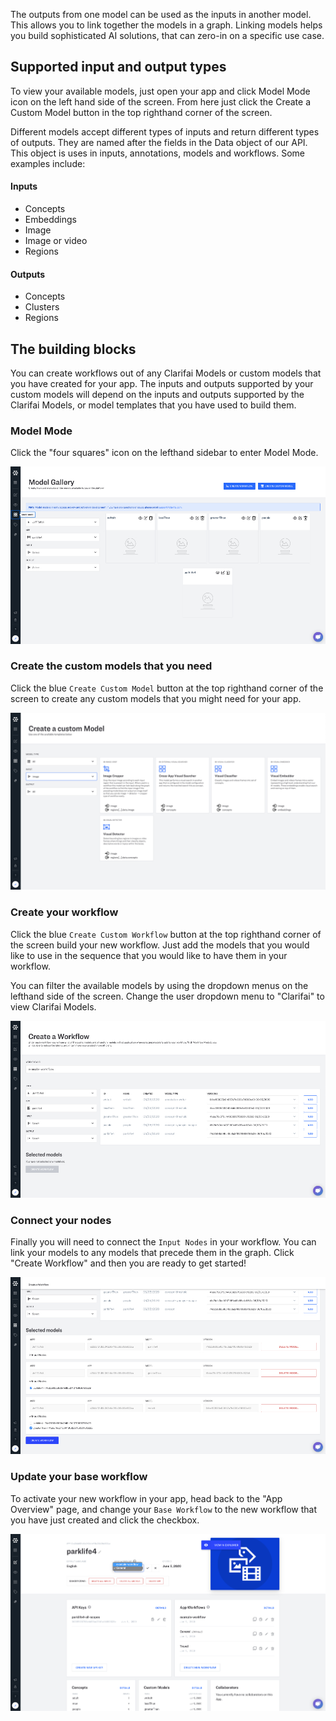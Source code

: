 The outputs from one model can be used as the inputs in another model. This allows you to link together the models in a graph. Linking models helps you build sophisticated AI solutions, that can zero-in on a specific use case.

## Supported input and output types

To view your available models, just open your app and click Model Mode icon on the left hand side of the screen. From here just click the Create a Custom Model button in the top righthand corner of the screen.

Different models accept different types of inputs and return different types of outputs. They are named after the fields in the Data object of our API. This object is uses in inputs, annotations, models and workflows. Some examples include:

#### Inputs

* Concepts
* Embeddings
* Image
* Image or video
* Regions

#### Outputs

* Concepts
* Clusters
* Regions

## The building blocks

You can create workflows out of any Clarifai Models or custom models that you have created for your app. The inputs and outputs supported by your custom models will depend on the inputs and outputs supported by the Clarifai Models, or model templates that you have used to build them.

### Model Mode

Click the "four squares" icon on the lefthand sidebar to enter Model Mode.

![](../../images/model_mode.jpg)

### Create the custom models that you need

Click the blue `Create Custom Model` button at the top righthand corner of the screen to create any custom models that you might need for your app.

![](../../images/create_custom_model.jpg)

### Create your workflow

Click the blue `Create Custom Workflow` button at the top righthand corner of the screen build your new workflow. Just add the models that you would like to use in the sequence that you would like to have them in your workflow.

You can filter the available models by using the dropdown menus on the lefthand side of the screen. Change the user dropdown menu to "Clarifai" to view Clarifai Models.

![](../../images/create_workflow.jpg)

### Connect your nodes

Finally you will need to connect the `Input Nodes` in your workflow. You can link your models to any models that precede them in the graph. Click "Create Workflow" and then you are ready to get started!

![](../../images/connect_nodes.jpg)

### Update your base workflow

To activate your new workflow in your app, head back to the "App Overview" page, and change your `Base Workflow` to the new workflow that you have just created and click the checkbox.

![](../../images/change_base_workflow.jpg)
